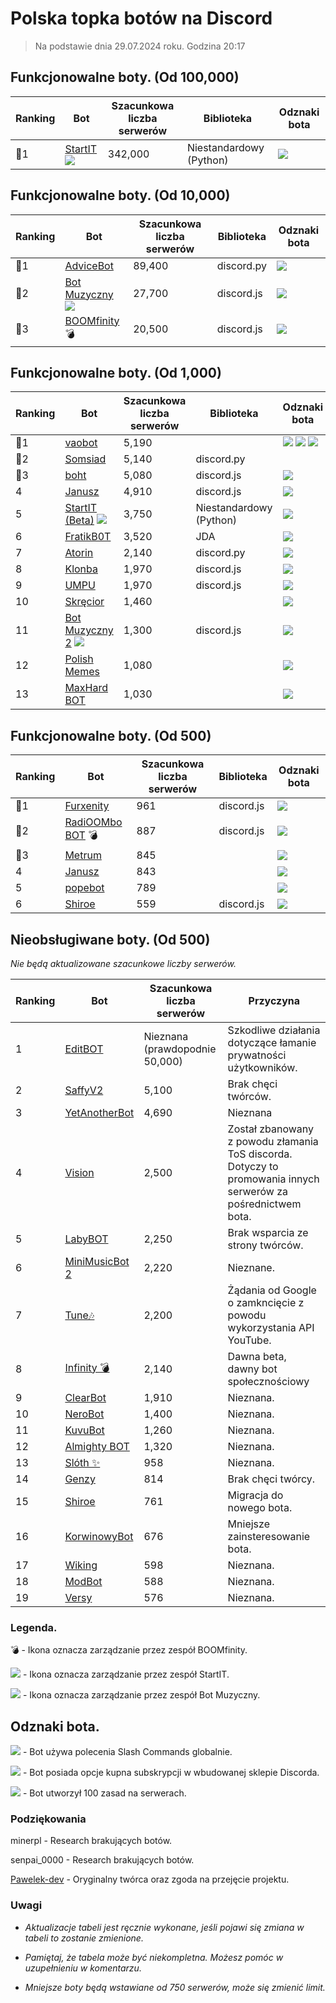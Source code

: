 # Polska topka botów na Discord

> Na podstawie dnia 29.07.2024 roku. Godzina 20:17

## Funkcjonowalne boty. (Od 100,000)

| Ranking | Bot                                                                                           | Szacunkowa liczba serwerów | Biblioteka | Odznaki bota |
| ---- | --------------------------------------------------------------------------------------------- | ------------------------ | ------------------------ | ------------------------ |
|    🥇1 | [StartIT](https://discord.com/oauth2/authorize?client_id=572906387382861835&permissions=8&scope=bot) ![](https://topbots.tr1n.me/badges/startit.ico)          |               342,000 | Niestandardowy (Python) |  ![](https://topbots.tr1n.me/badges/supportscommands30x30_1.ico)

## Funkcjonowalne boty. (Od 10,000)
| Ranking | Bot                                                                                           | Szacunkowa liczba serwerów | Biblioteka | Odznaki bota |
| ---- | --------------------------------------------------------------------------------------------- | ------------------------ | ------------------------ | ------------------------ |
|    🥇1 | [AdviceBot](https://discord.com/oauth2/authorize?client_id=942110955502989373&permissions=8&scope=bot)        |               89,400 | discord.py | ![](https://topbots.tr1n.me/badges/supportscommands30x30_1.ico) |
|    🥈2 | [Bot Muzyczny](https://discord.com/oauth2/authorize?client_id=840892428613320726&permissions=8&scope=bot) ![](https://topbots.tr1n.me/badges/Bot-Muzyczny.ico)        |               27,700 | discord.js | ![](https://topbots.tr1n.me/badges/supportscommands30x30_1.ico) |
|    🥉3 | [BOOMfinity](https://discord.com/oauth2/authorize?client_id=450017151323996173&permissions=8&scope=bot) 💣        |               20,500 | discord.js | ![](https://topbots.tr1n.me/badges/supportscommands30x30_1.ico) | 

## Funkcjonowalne boty. (Od 1,000)
| Ranking | Bot                                                                                           | Szacunkowa liczba serwerów | Biblioteka | Odznaki bota |
| ---- | --------------------------------------------------------------------------------------------- | ------------------------ | ------------------------ | ------------------------ |
|    🥇1 | [vaobot](https://discord.com/oauth2/authorize?client_id=582183202341388308&scope=bot)           |      5,190        |  | ![](https://topbots.tr1n.me/badges/supportscommands30x30_1.ico) ![](https://topbots.tr1n.me/badges/premiumbot30x30.ico) ![](https://topbots.tr1n.me/badges/automod30x30.ico)  |
|    🥈2 | [Somsiad](https://discord.com/oauth2/authorize?client_id=473816281028493314&permissions=8&scope=bot)           |      5,140      | discord.py |  |
|    🥉3 | [boht](https://discord.com/oauth2/authorize?client_id=489377322042916885&permissions=8&scope=bot)        |               5,080 | discord.js | ![](https://topbots.tr1n.me/badges/supportscommands30x30_1.ico) |
|    4 | [Janusz](https://discord.com/oauth2/authorize?client_id=699551628499615764&permissions=8&scope=bot)        |               4,910 | discord.js | ![](https://topbots.tr1n.me/badges/supportscommands30x30_1.ico) |
|    5 | [StartIT (Beta)](https://discord.com/oauth2/authorize?client_id=690617660177907712&permissions=8&scope=bot) ![](https://topbots.tr1n.me/badges/startit.ico)        |               3,750 | Niestandardowy (Python) | ![](https://topbots.tr1n.me/badges/supportscommands30x30_1.ico) |
|    6 | [FratikB0T](https://discord.com/oauth2/authorize?client_id=338359366891732993&permissions=8&scope=bot)        |               3,520 | JDA | ![](https://topbots.tr1n.me/badges/supportscommands30x30_1.ico) |
|    7 | [Atorin](https://discord.com/oauth2/authorize?client_id=408959273956147200&permissions=8&scope=bot)        |               2,140 | discord.py | ![](https://topbots.tr1n.me/badges/supportscommands30x30_1.ico) |
|    8| [Klonba](https://discord.com/oauth2/authorize?client_id=488809387910234145&permissions=8&scope=bot)        |               1,970 | discord.js | ![](https://topbots.tr1n.me/badges/supportscommands30x30_1.ico) |
|    9| [UMPU](https://discord.com/oauth2/authorize?client_id=855900715720245289&permissions=8&scope=bot)       |               1,970 | discord.js | ![](https://topbots.tr1n.me/badges/supportscommands30x30_1.ico) |
|    10| [Skręcior](https://discord.com/oauth2/authorize?client_id=939103800898224139&permissions=8&scope=bot)        |               1,460 |  | ![](https://topbots.tr1n.me/badges/premiumbot30x30.ico) |
|    11 | [Bot Muzyczny 2](https://discord.com/oauth2/authorize?client_id=933385820889550878&permissions=8&scope=bot) ![](https://topbots.tr1n.me/badges/Bot-Muzyczny.ico)        |       1,300         | discord.js | ![](https://topbots.tr1n.me/badges/supportscommands30x30_1.ico) |
|    12| [Polish Memes](https://discord.com/oauth2/authorize?client_id=829662885058707497&permissions=8&scope=bot)        |               1,080 |  | ![](https://topbots.tr1n.me/badges/supportscommands30x30_1.ico)  |
|    13| [MaxHard BOT](https://discord.com/oauth2/authorize?client_id=684503427761569908&permissions=8&scope=bot)       |               1,030 |  | ![](https://topbots.tr1n.me/badges/supportscommands30x30_1.ico) |

## Funkcjonowalne boty. (Od 500)
| Ranking | Bot                                                                                           | Szacunkowa liczba serwerów | Biblioteka | Odznaki bota |
| ---- | --------------------------------------------------------------------------------------------- | ------------------------ | ------------------------ | ------------------------ |
|    🥇1| [Furxenity](https://discord.com/oauth2/authorize?client_id=826778019179659314&permissions=8&scope=bot)       |               961 | discord.js | ![](https://topbots.tr1n.me/badges/supportscommands30x30_1.ico) |
|    🥈2| [RadiOOMbo BOT](https://discord.com/oauth2/authorize?client_id=675416683481006159&permissions=8&scope=bot) 💣        |               887 | discord.js | ![](https://topbots.tr1n.me/badges/supportscommands30x30_1.ico) |
|    🥉3| [Metrum](https://discord.com/oauth2/authorize?client_id=890577647980146688&permissions=8&scope=bot)        |               845 |  | ![](https://topbots.tr1n.me/badges/supportscommands30x30_1.ico) |
|    4| [Janusz](https://discord.com/oauth2/authorize?client_id=421679109954076692&permissions=8&scope=bot)        |               843 |  | ![](https://topbots.tr1n.me/badges/supportscommands30x30_1.ico) |
|    5| [popebot](https://discord.com/oauth2/authorize?client_id=997525532101050538&permissions=8&scope=bot)        |               789 |  | ![](https://topbots.tr1n.me/badges/supportscommands30x30_1.ico) |
|    6| [Shiroe](https://discord.com/oauth2/authorize?client_id=782299960283627540&permissions=8&scope=bot)        |               559 | discord.js | ![](https://topbots.tr1n.me/badges/supportscommands30x30_1.ico) |



## Nieobsługiwane boty. (Od 500)
*Nie będą aktualizowane szacunkowe liczby serwerów.*

| Ranking | Bot                                                                                             | Szacunkowa liczba serwerów | Przyczyna |
| ---- | --------------------------------------------------------------------------------------------- | ------------------------ | ------------------------ | 
|    1 | [EditBOT](https://discord.com/oauth2/authorize?client_id=531953322899275797&scope=bot)             |               Nieznana (prawdopodnie 50,000) |       Szkodliwe działania dotyczące łamanie prywatności użytkowników.   |
|    2 | [SaffyV2](https://discord.com/oauth2/authorize?client_id=584011219103514635&scope=bot)             |      5,100        |       Brak chęci twórców.   |
|    3 | [YetAnotherBot](https://discord.com/oauth2/authorize?client_id=576468895461015552&permissions=8&scope=bot)        |               4,690 | Nieznana |
|    4 | [Vision](https://discord.com/oauth2/authorize?client_id=987166863593189376&permissions=8&scope=bot)        |               2,500 | Został zbanowany z powodu złamania ToS discorda. Dotyczy to promowania innych serwerów za pośrednictwem bota. |
|    5 | [LabyBOT](https://discord.com/oauth2/authorize?client_id=546058545917984769&scope=bot)          |      2,250        |        Brak wsparcia ze strony twórców. |
|    6 | [MiniMusicBot 2](https://discord.com/oauth2/authorize?client_id=889609046334783548&scope=bot)          |      2,220        |        Nieznane. |
|    7 | [Tune🎶](https://discord.com/oauth2/authorize?client_id=821795249348411393&scope=bot)           |      2,200        |       Żądania od Google o zamkncięcie z powodu wykorzystania API YouTube.   |
|    8 | [Infinity 💣](https://discord.com/oauth2/authorize?client_id=545926934886875139&scope=bot)           |      2,140        |       Dawna beta, dawny bot społecznościowy  |
|    9 | [ClearBot](https://discord.com/oauth2/authorize?client_id=639882671014805514&scope=bot)           |      1,910        |       Nieznana.   |
|    10 | [NeroBot](https://discord.com/oauth2/authorize?client_id=715273322199515316&scope=bot)           |      1,400        |       Nieznana.   |
|    11 | [KuvuBot](https://discord.com/oauth2/authorize?client_id=205965155282976768&scope=bot)           |      1,260        |       Nieznana.   |
|    12 | [Almighty BOT](https://discord.com/oauth2/authorize?client_id=858410509454802944&scope=bot)           |      1,320        |       Nieznana.   |
|    13 | [Slóth ✨](https://discord.com/oauth2/authorize?client_id=800442243697213442&scope=bot)           |      958       |       Nieznana.   |
|    14 | [Genzy](https://discord.com/oauth2/authorize?client_id=954496821672153119&scope=bot)           |      814        |       Brak chęci twórcy.   |
|    15 | [Shiroe](https://discord.com/oauth2/authorize?client_id=778697286950715413&permissions=8&scope=bot)        |               761 | Migracja do nowego bota. |
|    16 | [KorwinowyBot](https://discord.com/oauth2/authorize?client_id=778641026776301608&permissions=8&scope=bot)        |               676 | Mniejsze zainsteresowanie bota. |
|    17 | [Wiking](https://discord.com/oauth2/authorize?client_id=891750372635443291&permissions=8&scope=bot)        |               598 | Nieznana. |
|    18 | [ModBot](https://discord.com/oauth2/authorize?client_id=890577647980146688&permissions=8&scope=bot)        |               588 | Nieznana. |
|    19 | [Versy](https://discord.com/oauth2/authorize?client_id=777962341601247302&permissions=8&scope=bot)        |               576 | Nieznana. |


### Legenda.
💣 - Ikona oznacza zarządzanie przez zespół BOOMfinity.

![](https://topbots.tr1n.me/badges/startit.ico) - Ikona oznacza zarządzanie przez zespół StartIT.

![](https://topbots.tr1n.me/badges/Bot-Muzyczny.ico) - Ikona oznacza zarządzanie przez zespół Bot Muzyczny.

## Odznaki bota.
![](https://topbots.tr1n.me/badges/supportscommands30x30_1.ico) - Bot używa polecenia Slash Commands globalnie.

![](https://topbots.tr1n.me/badges/premiumbot30x30.ico) - Bot posiada opcje kupna subskrypcji w wbudowanej sklepie Discorda.

![](https://topbots.tr1n.me/badges/automod30x30.ico) - Bot utworzył 100 zasad na serwerach.

### Podziękowania
minerpl - Research brakujących botów.

senpai_0000 - Research brakujących botów.

[Pawelek-dev](https://gist.github.com/Pawelek-dev/31ad4ed8d76b8236a6af22e479b0bff5) - Oryginalny twórca oraz zgoda na przejęcie projektu.

### Uwagi
* *Aktualizacje tabeli jest ręcznie wykonane, jeśli pojawi się zmiana w tabeli to zostanie zmienione.*

* *Pamiętaj, że tabela może być niekompletna. Możesz pomóc w uzupełnieniu w komentarzu.*

* *Mniejsze boty będą wstawiane od 750 serwerów, może się zmienić limit.*

